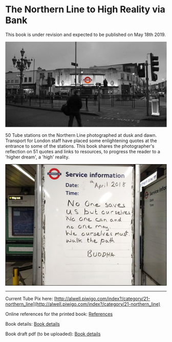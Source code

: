 # The Northern Line to High Reality via Bank

This book is under revision and expected to be published on May 18th 2019.

![Tooting Broadway](bec.jpeg)

50 Tube stations on the Northern Line photographed at dusk and dawn. Transport for London staff have placed some enlightening quotes at the entrance to some of the stations. This book shares the photographer's reflection on 51 quotes and links to resources, to progress the reader to a 'higher dream', a 'high' reality.  

![Quote](buddha.jpg)

---

Current Tube Pix here: [http://alwell.piwigo.com/index?/category/21-northern_line](http://alwell.piwigo.com/index?/category/21-northern_line)

Online references for the printed book: [References](cite.md)

Book details: [Book details](nlmetta.md)

Book draft pdf (to be uploaded): [Book details](draft.pdf)
